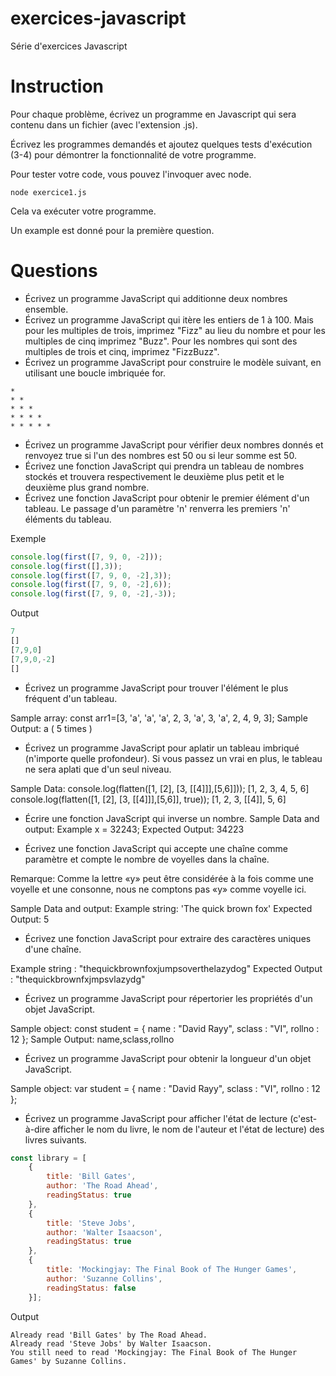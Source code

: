 # exercices-javascript
 Série d'exercices Javascript

# Instruction
Pour chaque problème, écrivez un programme en Javascript qui sera contenu dans un fichier (avec l'extension .js).

Écrivez les programmes demandés et ajoutez quelques tests d'exécution (3-4) pour démontrer la fonctionnalité de votre programme.

Pour tester votre code, vous pouvez l'invoquer avec node.

```
node exercice1.js
```

Cela va exécuter votre programme.

Un example est donné pour la première question.

# Questions

* Écrivez un programme JavaScript qui additionne deux nombres ensemble. 
* Écrivez un programme JavaScript qui itère les entiers de 1 à 100. Mais pour les multiples de trois, imprimez "Fizz" au lieu du nombre et pour les multiples de cinq imprimez "Buzz". Pour les nombres qui sont des multiples de trois et cinq, imprimez "FizzBuzz".
* Écrivez un programme JavaScript pour construire le modèle suivant, en utilisant une boucle imbriquée for.
```
*  
* *  
* * *  
* * * *  
* * * * *
```
* Écrivez un programme JavaScript pour vérifier deux nombres donnés et renvoyez true si l'un des nombres est 50 ou si leur somme est 50.
* Écrivez une fonction JavaScript qui prendra un tableau de nombres stockés et trouvera respectivement le deuxième plus petit et le deuxième plus grand nombre.
* Écrivez une fonction JavaScript pour obtenir le premier élément d'un tableau. Le passage d'un paramètre 'n' renverra les premiers 'n' éléments du tableau.

Exemple
```js
console.log(first([7, 9, 0, -2]));
console.log(first([],3));
console.log(first([7, 9, 0, -2],3));
console.log(first([7, 9, 0, -2],6));
console.log(first([7, 9, 0, -2],-3));
```
Output
```js
7
[]
[7,9,0]
[7,9,0,-2]
[]
```
* Écrivez un programme JavaScript pour trouver l'élément le plus fréquent d'un tableau.

Sample array: const arr1=[3, 'a', 'a', 'a', 2, 3, 'a', 3, 'a', 2, 4, 9, 3];
Sample Output: a ( 5 times )
* Écrivez un programme JavaScript pour aplatir un tableau imbriqué (n'importe quelle profondeur). Si vous passez un vrai en plus, le tableau ne sera aplati que d'un seul niveau.

Sample Data:
console.log(flatten([1, [2], [3, [[4]]],[5,6]]));
[1, 2, 3, 4, 5, 6]
console.log(flatten([1, [2], [3, [[4]]],[5,6]], true));
[1, 2, 3, [[4]], 5, 6]

* Écrire une fonction JavaScript qui inverse un nombre.
Sample Data and output:
Example x = 32243;
Expected Output: 34223

* Écrivez une fonction JavaScript qui accepte une chaîne comme paramètre et compte le nombre de voyelles dans la chaîne.

Remarque: Comme la lettre «y» peut être considérée à la fois comme une voyelle et une consonne, nous ne comptons pas «y» comme voyelle ici.

Sample Data and output:
Example string: 'The quick brown fox'
Expected Output: 5

* Écrivez une fonction JavaScript pour extraire des caractères uniques d'une chaîne.

Example string : "thequickbrownfoxjumpsoverthelazydog"
Expected Output : "thequickbrownfxjmpsvlazydg"

* Écrivez un programme JavaScript pour répertorier les propriétés d'un objet JavaScript.

Sample object:
const student = {
name : "David Rayy",
sclass : "VI",
rollno : 12 };
Sample Output: name,sclass,rollno

* Écrivez un programme JavaScript pour obtenir la longueur d'un objet JavaScript.

Sample object:
var student = {
name : "David Rayy",
sclass : "VI",
rollno : 12 }; 

* Écrivez un programme JavaScript pour afficher l'état de lecture (c'est-à-dire afficher le nom du livre, le nom de l'auteur et l'état de lecture) des livres suivants.

```js
const library = [ 
    {
        title: 'Bill Gates',
        author: 'The Road Ahead',
        readingStatus: true
    },
    {
        title: 'Steve Jobs',
        author: 'Walter Isaacson',
        readingStatus: true
    },
    {
        title: 'Mockingjay: The Final Book of The Hunger Games',
        author: 'Suzanne Collins',
        readingStatus: false
    }];
```

Output
```
Already read 'Bill Gates' by The Road Ahead.
Already read 'Steve Jobs' by Walter Isaacson.
You still need to read 'Mockingjay: The Final Book of The Hunger Games' by Suzanne Collins.
```

